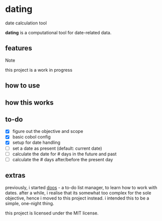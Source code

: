 # dating

date calculation tool

**dating** is a computational tool for date-related data.

## features

> [!NOTE]
> this project is a work in progress

## how to use

## how this works

## to-do

- [x] figure out the objective and scope
- [x] basic cobol config
- [x] setup for date handling
- [ ] set a date as present (default: current date)
- [ ] calculate the date for # days in the future and past
- [ ] calculate the # days after/before the present day

## extras

previously, i started [doos](https://github.com/theluqmn/doos) - a to-do list manager, to learn how to work with dates. after a while, i realise that its somewhat too complex for the sole objective, hence i moved to this project instead. i intended this to be a simple, one-night thing.

this project is licensed under the MIT license.
